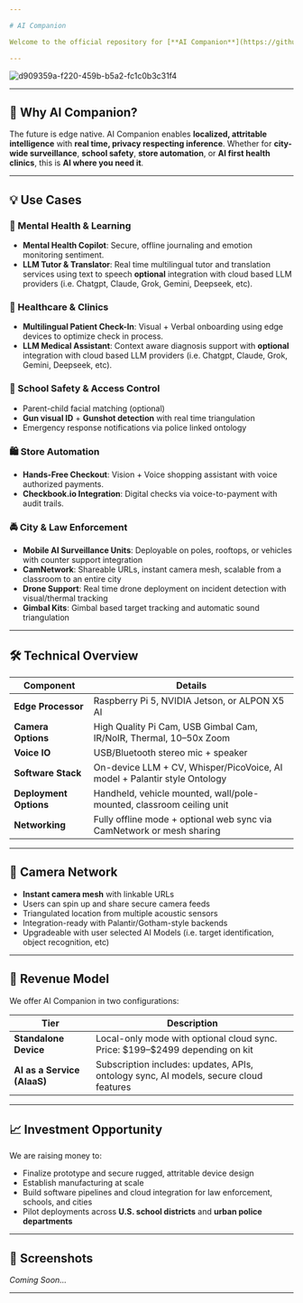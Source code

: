 ```yaml
---

# AI Companion

Welcome to the official repository for [**AI Companion**](https://github.com/caddison/AICompanion) — a revolutionary **portable AI assistant** integrating **computer vision**, **multilingual LLMs**, **voice control**, and **Palantir style ontology systems** to solve real world problems across security, education, health, and automation.

---
```


![d909359a-f220-459b-b5a2-fc1c0b3c31f4](https://github.com/user-attachments/assets/b2999b3b-e889-4775-8fe4-94e0b45f5290)

---

## 🚀 Why AI Companion?

The future is edge native. AI Companion enables **localized, attritable intelligence** with **real time, privacy respecting inference**. Whether for **city-wide surveillance**, **school safety**, **store automation**, or **AI first health clinics**, this is **AI where you need it**.

---

## 💡 Use Cases

### 🧠 Mental Health & Learning

* **Mental Health Copilot**: Secure, offline journaling and emotion monitoring sentiment.
* **LLM Tutor & Translator**: Real time multilingual tutor and translation services using text to speech **optional** integration with cloud based LLM providers (i.e. Chatgpt, Claude, Grok, Gemini, Deepseek, etc).

### 🏥 Healthcare & Clinics

* **Multilingual Patient Check-In**: Visual + Verbal onboarding using edge devices to optimize check in process.
* **LLM Medical Assistant**: Context aware diagnosis support with **optional** integration with cloud based LLM providers (i.e. Chatgpt, Claude, Grok, Gemini, Deepseek, etc).

### 🏫 School Safety & Access Control

* Parent-child facial matching (optional)
* **Gun visual ID** + **Gunshot detection** with real time triangulation
* Emergency response notifications via police linked ontology

### 🛍️ Store Automation

* **Hands-Free Checkout**: Vision + Voice shopping assistant with voice authorized payments.
* **Checkbook.io Integration**: Digital checks via voice-to-payment with audit trails.

### 🚔 City & Law Enforcement

* **Mobile AI Surveillance Units**: Deployable on poles, rooftops, or vehicles with counter support integration
* **CamNetwork**: Shareable URLs, instant camera mesh, scalable from a classroom to an entire city
* **Drone Support**: Real time drone deployment on incident detection with visual/thermal tracking
* **Gimbal Kits**: Gimbal based target tracking and automatic sound triangulation

---

## 🛠️ Technical Overview

| Component              | Details                                                                       |
| ---------------------- | ----------------------------------------------------------------------------- |
| **Edge Processor**     | Raspberry Pi 5, NVIDIA Jetson, or ALPON X5 AI                                 |
| **Camera Options**     | High Quality Pi Cam, USB Gimbal Cam, IR/NoIR, Thermal, 10–50x Zoom            |
| **Voice IO**           | USB/Bluetooth stereo mic + speaker                                            |
| **Software Stack**     | On-device LLM + CV, Whisper/PicoVoice, AI model + Palantir style Ontology     |
| **Deployment Options** | Handheld, vehicle mounted, wall/pole-mounted, classroom ceiling unit          |
| **Networking**         | Fully offline mode + optional web sync via CamNetwork or mesh sharing         |

---

## 📡 Camera Network

* **Instant camera mesh** with linkable URLs
* Users can spin up and share secure camera feeds
* Triangulated location from multiple acoustic sensors
* Integration-ready with Palantir/Gotham-style backends
* Upgradeable with user selected AI Models (i.e. target identification, object recognition, etc)

---

## 💼 Revenue Model

We offer AI Companion in two configurations:

| Tier                                   | Description                                                                                |
| -------------------------------------- | ------------------------------------------------------------------------------------------ |
| **Standalone Device**                  | Local-only mode with optional cloud sync. Price: \$199–\$2499 depending on kit             |
| **AI as a Service (AIaaS)**            | Subscription includes: updates, APIs, ontology sync, AI models, secure cloud features      |

---

## 📈 Investment Opportunity

We are raising money to:

* Finalize prototype and secure rugged, attritable device design
* Establish manufacturing at scale
* Build software pipelines and cloud integration for law enforcement, schools, and cities
* Pilot deployments across **U.S. school districts** and **urban police departments** 

---

## 📸 Screenshots

*Coming Soon...*

---

